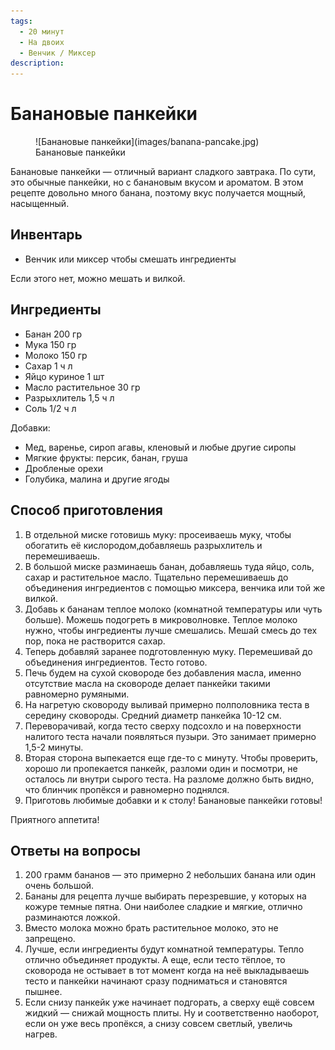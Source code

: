```yaml
---
tags:
  - 20 минут
  - На двоих
  - Венчик / Миксер
description:
---
```

# Банановые панкейки

<figure markdown="span">
  ![Банановые панкейки](images/banana-pancake.jpg)
  <figcaption>Банановые панкейки</figcaption>
</figure>

Банановые панкейки — отличный вариант сладкого завтрака. По сути, это обычные панкейки, но с банановым вкусом и ароматом. В этом рецепте довольно много банана, поэтому вкус получается мощный, насыщенный.

## Инвентарь

- Венчик или миксер чтобы смешать ингредиенты

Если этого нет, можно мешать и вилкой.

## Ингредиенты

- Банан 200 гр
- Мука 150 гр
- Молоко 150 гр
- Сахар 1 ч л
- Яйцо куриное 1 шт
- Масло растительное 30 гр
- Разрыхлитель 1,5 ч л
- Соль 1/2 ч л

Добавки:

- Мед, варенье, сироп агавы, кленовый и любые другие сиропы 
- Мягкие фрукты: персик, банан, груша
- Дробленые орехи
- Голубика, малина и другие ягоды

## Способ приготовления

1. В отдельной миске готовишь муку: просеиваешь муку, чтобы обогатить её кислородом,добавляешь разрыхлитель и перемешиваешь.
1. В большой миске разминаешь банан, добавляешь туда яйцо, соль, сахар и растительное масло. Тщательно перемешиваешь до объединения ингредиентов с помощью миксера, венчика или той же вилкой.
1. Добавь к бананам теплое молоко (комнатной температуры или чуть больше). Можешь подогреть в микроволновке. Теплое молоко нужно, чтобы ингредиенты лучше смешались. Мешай смесь до тех пор, пока не растворится сахар.
1. Теперь добавляй заранее подготовленную муку. Перемешивай до объединения ингредиентов. Тесто готово.
1. Печь будем на сухой сковороде без добавления масла, именно отсутствие масла на сковороде делает панкейки такими равномерно румяными.
1. На нагретую сковороду выливай примерно полполовника теста в середину сковороды. Средний диаметр панкейка 10-12 см.
1. Переворачивай, когда тесто сверху подсохло и на поверхности налитого теста начали появляться пузыри. Это занимает примерно 1,5-2 минуты.
1. Вторая сторона выпекается еще где-то с минуту. Чтобы проверить, хорошо ли пропекается панкейк, разломи один и посмотри, не осталось ли внутри сырого теста. На разломе должно быть видно, что блинчик пропёкся и равномерно поднялся.
1. Приготовь любимые добавки и к столу! Банановые панкейки готовы! 

Приятного аппетита!

## Ответы на вопросы

1. 200 грамм бананов — это примерно 2 небольших банана или один очень большой.
1. Бананы для рецепта лучше выбирать перезревшие, у которых на кожуре темные пятна. Они наиболее сладкие и мягкие, отлично разминаются ложкой.
1. Вместо молока можно брать растительное молоко, это не запрещено.
1. Лучше, если ингредиенты будут комнатной температуры. Тепло отлично объединяет продукты. А еще, если тесто тёплое, то сковорода не остывает в тот момент когда на неё выкладываешь тесто и панкейки начинают сразу подниматься и становятся пышнее. 
1. Если снизу панкейк уже начинает подгорать, а сверху ещё совсем жидкий — снижай мощность плиты. Ну и соответственно наоборот, если он уже весь пропёкся, а снизу совсем светлый, увеличь нагрев. 
